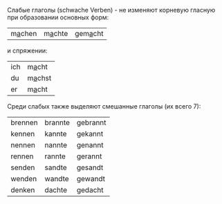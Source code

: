 Слабые глаголы (schwache Verben) - не изменяют корневую гласную при образовании основных форм:

|               |               |                |
| ------------- | ------------- | -------------- |
| m<u>a</u>chen | m<u>a</u>chte | gem<u>a</u>cht |

и спряжении:

|     |               |
| --- | ------------- |
| ich | m<u>a</u>cht  |
| du  | m<u>a</u>chst |
| er  | m<u>a</u>cht  |
Среди слабых также выделяют смешанные глаголы (их всего 7):

|         |         |          |
| ------- | ------- | -------- |
| brennen | brannte | gebrannt |
| kennen  | kannte  | gekannt  |
| nennen  | nannte  | genannt  |
| rennen  | rannte  | gerannt  |
| senden  | sandte  | gesandt  |
| wenden  | wandte  | gewandt  |
| denken  | dachte  | gedacht  |
